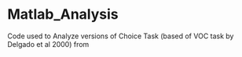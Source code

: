 # Matlab_Analysis
 Code used to Analyze versions of Choice Task (based of VOC task by Delgado et al 2000) from 
